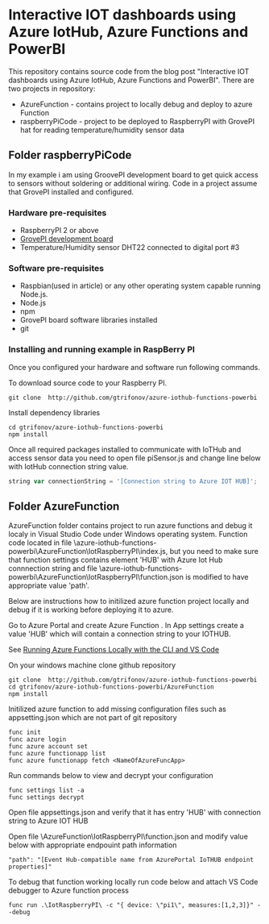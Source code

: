 # Interactive IOT dashboards using Azure IotHub, Azure Functions and PowerBI

This repository contains source code from the blog post "Interactive IOT dashboards using Azure IotHub, Azure Functions and PowerBI".
There are two projects in repository:
* AzureFunction - contains project to locally debug and deploy to azure Function
* raspberryPiCode - project to be deployed to RaspberryPI with GrovePI hat for reading temperature/humidity sensor data

## Folder raspberryPiCode
In my example i am using GroovePI development board to get quick access to sensors without soldering or additional wiring.
Code in a project assume that GrovePI installed and configured.

### Hardware pre-requisites
* RaspberryPI 2 or above
* [GrovePI development board](https://www.dexterindustries.com/grovepi/)
* Temperature/Humidity sensor DHT22 connected to digital port #3

### Software pre-requisites
* Raspbian(used in article) or any other operating system capable running Node.js.
* Node.js
* npm 
* GrovePI board software libraries installed
* git 


### Installing and running example in RaspBerry PI
Once you configured your hardware and software run following commands.

To download source code to your Raspberry PI.
```
git clone  http://github.com/gtrifonov/azure-iothub-functions-powerbi
```

Install dependency libraries

```
cd gtrifonov/azure-iothub-functions-powerbi
npm install 
```

Once all required packages installed to communicate with IoTHub and access sensor data  you need to open file piSensor.js
and change line below  with IotHub connection string value.
```javascript
string var connectionString = '[Connection string to Azure IOT HUB]';
```

## Folder AzureFunction

AzureFunction folder contains project to run azure functions and debug it localy in Visual Studio Code under Windows operating system.
Function code located in file \azure-iothub-functions-powerbi\AzureFunction\IotRaspberryPI\index.js, but you need to make sure that function settings contains element  'HUB' with
Azure Iot Hub connnection string and file \azure-iothub-functions-powerbi\AzureFunction\IotRaspberryPI\function.json is modified to have appropriate value 'path'.

Below are instructions how to initilized azure function project locally and debug if it is working before deploying it to azure.


Go to Azure Portal and create Azure Function <NameOfAzureFuncApp>. In App settings create a value 'HUB' which will contain a connection string to your IOTHUB.

See [Running Azure Functions Locally with the CLI and VS Code](https://blogs.msdn.microsoft.com/appserviceteam/2016/12/01/running-azure-functions-locally-with-the-cli/)

On your windows machine clone github repository

```
git clone  http://github.com/gtrifonov/azure-iothub-functions-powerbi
cd gtrifonov/azure-iothub-functions-powerbi/AzureFunction
npm install  
```

Initilized azure function to add missing configuration files such as appsetting.json which are not part of git repository

```
func init
func azure login
func azure account set 
func azure functionapp list
func azure functionapp fetch <NameOfAzureFuncApp>
```

Run commands below to view and decrypt your configuration 
```
func settings list -a
func settings decrypt
```

Open file appsettings.json and verify that it has entry 'HUB' with connection string to Azure IOT HUB

Open file \AzureFunction\IotRaspberryPI\function.json and modify value below with appropriate endpouint path information

```
"path": "[Event Hub-compatible name from AzurePortal IoTHUB endpoint properties]"
```

To debug that function working locally run code below and attach VS Code debugger to Azure function process
```
func run .\IotRaspberryPI\ -c "{ device: \"pi1\", measures:[1,2,3]}" --debug
```